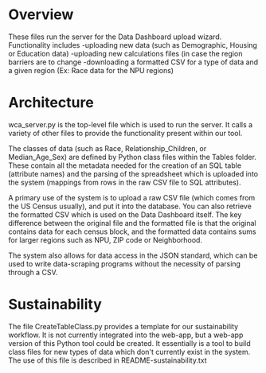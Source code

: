 # Overview

These files run the server for the Data Dashboard upload wizard. Functionality includes 
  -uploading new data (such as Demographic, Housing or Education data)
  -uploading new calculations files (in case the region barriers are to change
  -downloading a formatted CSV for a type of data and a given region (Ex: Race data for the NPU regions)
  
# Architecture
wca_server.py is the top-level file which is used to run the server. It calls a variety of other files to provide the functionality present within our tool. 

The classes of data (such as Race, Relationship_Children, or Median_Age_Sex) are defined by Python class files within the Tables folder. These contain all the metadata needed for the creation of an SQL table (attribute names) and the parsing of the spreadsheet which is uploaded into the system (mappings from rows in the raw CSV file to SQL attributes). 

A primary use of the system is to upload a raw CSV file (which comes from the US Census usually), and put it into the database. You can also retrieve the formatted CSV which is used on the Data Dashboard itself. The key difference between the original file and the formatted file is that the original contains data for each census block, and the formatted data contains sums for larger regions such as NPU, ZIP code or Neighborhood. 

The system also allows for data access in the JSON standard, which can be used to write data-scraping programs without the necessity of parsing through a CSV. 

# Sustainability

The file CreateTableClass.py provides a template for our sustainability workflow. It is not currently integrated into the web-app, but a web-app version of this Python tool could be created. It essentially is a tool to build class files for new types of data which don't currently exist in the system. The use of this file is described in README-sustainability.txt
